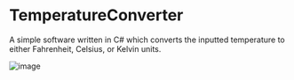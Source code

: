 # TemperatureConverter
A simple software written in C# which converts the inputted temperature to either Fahrenheit, Celsius, or Kelvin units.

![image](https://github.com/user-attachments/assets/bca5fb1d-0968-4630-997d-bd45301f4e79)
